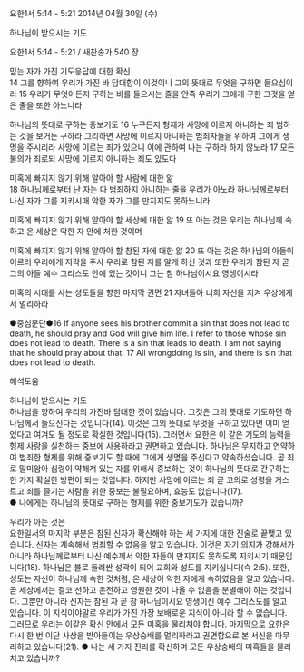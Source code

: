 요한1서 5:14 - 5:21 
2014년 04월 30일 (수)

하나님이 받으시는 기도



요한1서 5:14 - 5:21 / 새찬송가 540 장


믿는 자가 가진 기도응답에 대한 확신  
14 그를 향하여 우리가 가진 바 담대함이 이것이니 그의 뜻대로 무엇을 구하면 들으심이라  15 우리가 무엇이든지 구하는 바를 들으시는 줄을 안즉 우리가 그에게 구한 그것을 얻은 줄을 또한 아느니라

하나님의 뜻대로 구하는 중보기도 
16 누구든지 형제가 사망에 이르지 아니하는 죄 범하는 것을 보거든 구하라 그리하면 사망에 이르지 아니하는 범죄자들을 위하여 그에게 생명을 주시리라 사망에 이르는 죄가 있으니 이에 관하여 나는 구하라 하지 않노라 17 모든 불의가 죄로되 사망에 이르지 아니하는 죄도 있도다

미혹에 빠지지 않기 위해 알아야 할 사람에 대한 앎  
18 하나님께로부터 난 자는 다 범죄하지 아니하는 줄을 우리가 아노라 하나님께로부터 나신 자가 그를 지키시매 악한 자가 그를 만지지도 못하느니라 

미혹에 빠지지 않기 위해 알아야 할 세상에 대한 앎 
19 또 아는 것은 우리는 하나님께 속하고 온 세상은 악한 자 안에 처한 것이며 

미혹에 빠지지 않기 위해 알아야 할 참된 자에 대한 앎
20 또 아는 것은 하나님의 아들이 이르러 우리에게 지각을 주사 우리로 참된 자를 알게 하신 것과 또한 우리가 참된 자 곧 그의 아들 예수 그리스도 안에 있는 것이니 그는 참 하나님이시요 영생이시라 

미혹의 시대를 사는 성도들을 향한 마지막 권면 
21 자녀들아 너희 자신을 지켜 우상에게서 멀리하라


●중심문단●16 If anyone sees his brother commit a sin that does not lead to death, he should pray and God will give him life. I refer to those whose sin does not lead to death. There is a sin that leads to death. I am not saying that he should pray about that. 17 All wrongdoing is sin, and there is sin that does not lead to death.

해석도움





하나님이 받으시는 기도  
하나님을 향하여 우리의 가진바 담대한 것이 있습니다. 그것은 그의 뜻대로 기도하면 하나님께서 들으신다는 것입니다(14). 이것은 그의 뜻대로 무엇을 구하고 있다면 이미 얻었다고 여겨도 될 정도로 확실한 것입니다(15). 그러면서 요한은 이 같은 기도의 능력을 형제 사랑을 실천하는 중보에 사용하라고 권면하고 있습니다. 하나님은 무지하고 연약하여 범죄한 형제를 위해 중보기도 할 때에 그에게 생명을 주신다고 약속하셨습니다. 곧 죄로 말미암아 심령이 약해져 있는 자를 위해서 중보하는 것이 하나님의 뜻대로 간구하는 한 가지 확실한 방편이 되는 것입니다. 하지만 사망에 이르는 죄 곧 고의로 성령을 거스르고 죄를 즐기는 사람을 위한 중보는 불필요하며, 효능도 없습니다(17).  
● 나에게는 하나님의 뜻대로 구하는 형제를 위한 중보기도가 있습니까?

우리가 아는 것은  
요한일서의 마지막 부분은 참된 신자가 확신해야 하는 세 가지에 대한 진술로 끝맺고 있습니다. 신자는 계속해서 범죄할 수 없음을 알고 있습니다. 이것은 자기 의지가 강해서가 아니라 하나님께로부터 나신 예수께서 악한 자들이 만지지도 못하도록 지키시기 때문입니다(18). 하나님은 불로 둘러싼 성곽이 되어 교회와 성도를 지키십니다(슥 2:5). 또한, 성도는 자신이 하나님께 속한 것처럼, 온 세상이 악한 자에게 속하였음을 알고 있습니다. 곧 세상에서는 결코 선하고 온전하고 영원한 것이 나올 수 없음을 분별해야 하는 것입니다. 그뿐만 아니라 신자는 참된 자 곧 참 하나님이시요 영생이신 예수 그리스도를 알고 있습니다. 이 지식이야말로 우리가 가진 가장 보배로운 지식이 아니라 할 수 없습니다. 그러므로 우리는 이같은 확신 안에서 모든 미혹을 물리쳐야 합니다. 마지막으로 요한은 다시 한 번 이단 사상을 받아들이는 우상숭배를 멀리하라고 권면함으로 본 서신을 마무리하고 있습니다(21). 
● 나는 세 가지 진리를 확신하며 모든 우상숭배의 미혹들을 물리치고 있습니까?